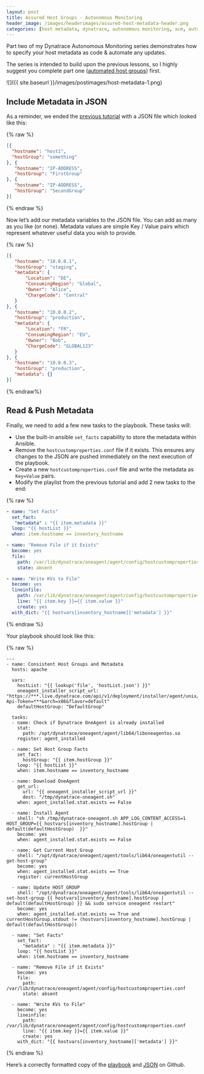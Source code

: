 ```yaml
---
layout: post
title: Assured Host Groups - Autonomous Monitoring
header_image: /images/headerimages/assured-host-metadata-header.png
categories: [host metadata, dynatrace, autonomous monitoring, acm, automation]
---
```


Part two of my Dynatrace Autonomous Monitoring series demonstrates how to specify your host metadata as code & automate any updates.

The series is intended to build upon the previous lessons, so I highly suggest you complete part one ([automated host groups](/assured-host-groups-autonomous-monitoring)) first.

![]({{ site.baseurl }}/images/postimages/host-metadata-1.png)

## Include Metadata in JSON

As a reminder, we ended the [previous tutorial](/assured-host-groups-autonomous-monitoring) with a JSON file which looked like this:

{% raw %}
```json
[{
  "hostname": "host1",
  "hostGroup": "something"
}, {
   "hostname": "IP-ADDRESS",
   "hostGroup": "FirstGroup"
}, {
   "hostname": "IP-ADDRESS",
   "hostGroup": "SecondGroup"
}]
```
{% endraw %}

Now let’s add our metadata variables to the JSON file. You can add as many as you like (or none). Metadata values are simple Key / Value pairs which represent whatever useful data you wish to provide.

{% raw %}
```json
[{
   "hostname": "10.0.0.1",
   "hostGroup": "staging",
   "metadata": {
       "Location": "DE",
       "ConsumingRegion": "Global",
       "Owner": "Alice",
       "ChargeCode": "Central"
   }
}, {
   "hostname": "10.0.0.2",
   "hostGroup": "production",
   "metadata": {
       "Location": "FR",
       "ConsumingRegion": "EU",
       "Owner": "Bob",
       "ChargeCode": "GLOBAL123"
   }
}, {
   "hostname": "10.0.0.3",
   "hostGroup": "production",
   "metadata": {}
}]
```
{% endraw%}

## Read & Push Metadata

Finally, we need to add a few new tasks to the playbook. These tasks will:

- Use the built-in ansible `set_facts` capability to store the metadata within Ansible.
- Remove the `hostcustomproperties.conf` file if it exists. This ensures any changes to the JSON are pushed immediately on the next execution of the playbook.
- Create a new `hostcustomproperties.conf` file and write the metadata as `Key=Value` pairs.
- Modify the playlist from the previous tutorial and add 2 new tasks to the end:

{% raw %}
```yaml
- name: "Set Facts"
  set_fact:
   "metadata" : "{{ item.metadata }}"
  loop: "{{ hostList }}"
  when: item.hostname == inventory_hostname

- name: "Remove File if it Exists"
  become: yes
  file:
    path: /var/lib/dynatrace/oneagent/agent/config/hostcustomproperties.conf
    state: absent

- name: "Write KVs to File"
  become: yes
  lineinfile:
    path: /var/lib/dynatrace/oneagent/agent/config/hostcustomproperties.conf
    line: "{{ item.key }}={{ item.value }}"
    create: yes
  with_dict: "{{ hostvars[inventory_hostname]['metadata'] }}"
```
{% endraw %}

Your playbook should look like this:

{% raw %}
```
---
- name: Consistent Host Groups and Metadata
  hosts: apache

  vars:
    hostList: "{{ lookup('file', 'hostList.json') }}"
    oneagent_installer_script_url: "https://***.live.dynatrace.com/api/v1/deployment/installer/agent/unix/default/latest?Api-Token=***&arch=x86&flavor=default"
    defaultHostGroup: "DefaultGroup"

  tasks:
  - name: Check if Dynatrace OneAgent is already installed
    stat:
      path: /opt/dynatrace/oneagent/agent/lib64/liboneagentos.so
    register: agent_installed

  - name: Set Host Group Facts
    set_fact:
      hostGroup: "{{ item.hostGroup }}"
    loop: "{{ hostList }}"
    when: item.hostname == inventory_hostname

  - name: Download OneAgent
    get_url:
      url: "{{ oneagent_installer_script_url }}"
      dest: "/tmp/dynatrace-oneagent.sh"
    when: agent_installed.stat.exists == False

  - name: Install Agent
    shell: "sh /tmp/dynatrace-oneagent.sh APP_LOG_CONTENT_ACCESS=1 HOST_GROUP={{ hostvars[inventory_hostname].hostGroup | default(defaultHostGroup)  }}"
    become: yes
    when: agent_installed.stat.exists == False

  - name: Get Current Host Group
    shell: "/opt/dynatrace/oneagent/agent/tools/lib64/oneagentutil --get-host-group"
    become: yes
    when: agent_installed.stat.exists == True
    register: currentHostGroup

  - name: Update HOST_GROUP
    shell: "/opt/dynatrace/oneagent/agent/tools/lib64/oneagentutil --set-host-group {{ hostvars[inventory_hostname].hostGroup | default(defaultHostGroup) }} && sudo service oneagent restart"
    become: yes
    when: agent_installed.stat.exists == True and currentHostGroup.stdout != (hostvars[inventory_hostname].hostGroup | default(defaultHostGroup))

  - name: "Set Facts"
    set_fact:
      "metadata" : "{{ item.metadata }}"
    loop: "{{ hostList }}"
    when: item.hostname == inventory_hostname

  - name: "Remove File if it Exists"
    become: yes
    file:
      path: /var/lib/dynatrace/oneagent/agent/config/hostcustomproperties.conf
      state: absent

  - name: "Write KVs to File"
    become: yes
    lineinfile:
      path: /var/lib/dynatrace/oneagent/agent/config/hostcustomproperties.conf
      line: "{{ item.key }}={{ item.value }}"
      create: yes
    with_dict: "{{ hostvars[inventory_hostname]['metadata'] }}"
```
{% endraw %}

Here’s a correctly formatted copy of the [playbook](https://github.com/agardnerIT/OddFiles/blob/master/consistentHostGroupAndMetadata.playbook.yml) and [JSON](https://github.com/agardnerIT/OddFiles/blob/master/consistentHostListMetadata.json) on Github.

